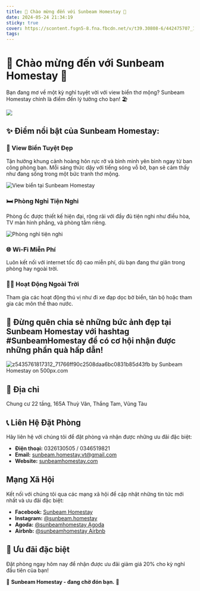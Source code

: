 ```yaml
---
title: 🌊 Chào mừng đến với Sunbeam Homestay 🌊
date: 2024-05-24 21:34:19
sticky: true
cover: https://scontent.fsgn5-8.fna.fbcdn.net/v/t39.30808-6/442475707_122107018454315348_45376187794268888_n.jpg?stp=cp6_dst-jpg&_nc_cat=109&ccb=1-7&_nc_sid=5f2048&_nc_ohc=DkeoOvUPjrEQ7kNvgFCH_OY&_nc_ht=scontent.fsgn5-8.fna&oh=00_AYADFtFvP9C-EMYq4lm4g0t4EF2sDxFHF6X1smWH0UXw_Q&oe=66568988
tags:
---
```


# 🌊 Chào mừng đến với Sunbeam Homestay 🌊

Bạn đang mơ về một kỳ nghỉ tuyệt vời với view biển thơ mộng? Sunbeam Homestay chính là điểm đến lý tưởng cho bạn! 🏖️

![](https://scontent.fsgn5-14.fna.fbcdn.net/v/t39.30808-6/442495684_122110418840315348_6319460233493683558_n.jpg?_nc_cat=101&ccb=1-7&_nc_sid=5f2048&_nc_ohc=34RWTT0joDQQ7kNvgEyGS1p&_nc_ht=scontent.fsgn5-14.fna&oh=00_AYAZk2BaSev0mUvra_9BrZRVmKmg4PrMN2OIw3RdwYElNw&oe=66578431)

## ✨ Điểm nổi bật của Sunbeam Homestay:

### 🌅 View Biển Tuyệt Đẹp

Tận hưởng khung cảnh hoàng hôn rực rỡ và bình minh yên bình ngay từ ban công phòng bạn. Mỗi sáng thức dậy với tiếng sóng vỗ bờ, bạn sẽ cảm thấy như đang sống trong một bức tranh thơ mộng.

![View biển tại Sunbeam Homestay](https://scontent.fsgn5-9.fna.fbcdn.net/v/t39.30808-6/442501809_122108265722315348_8283391155925981555_n.jpg?_nc_cat=105&ccb=1-7&_nc_sid=5f2048&_nc_ohc=DGbBzpIrHGIQ7kNvgFgIfmP&_nc_ht=scontent.fsgn5-9.fna&oh=00_AYCWXThh-Jie5yUsB397XddDPo9FC1rzNLreVvHErNVZJQ&oe=66569253)

### 🛏 Phòng Nghỉ Tiện Nghi

Phòng ốc được thiết kế hiện đại, rộng rãi với đầy đủ tiện nghi như điều hòa, TV màn hình phẳng, và phòng tắm riêng.

![Phòng nghỉ tiện nghi](https://scontent.fsgn5-8.fna.fbcdn.net/v/t39.30808-6/442475707_122107018454315348_45376187794268888_n.jpg?stp=cp6_dst-jpg&_nc_cat=109&ccb=1-7&_nc_sid=5f2048&_nc_ohc=DkeoOvUPjrEQ7kNvgFCH_OY&_nc_ht=scontent.fsgn5-8.fna&oh=00_AYADFtFvP9C-EMYq4lm4g0t4EF2sDxFHF6X1smWH0UXw_Q&oe=66568988)

### 🌐 Wi-Fi Miễn Phí

Luôn kết nối với internet tốc độ cao miễn phí, dù bạn đang thư giãn trong phòng hay ngoài trời.

### 🚴‍♂️ Hoạt Động Ngoài Trời

Tham gia các hoạt động thú vị như đi xe đạp dọc bờ biển, tản bộ hoặc tham gia các môn thể thao nước.

## 📸 Đừng quên chia sẻ những bức ảnh đẹp tại Sunbeam Homestay với hashtag #SunbeamHomestay để có cơ hội nhận được những phần quà hấp dẫn!

 <img src='https://drscdn.500px.org/photo/1093681073/q%3D90_m%3D2048/v2?sig=4e792a6c05728efc8b55ade970ebe8fb13b86b690cb1c3b04e50d68ca289ffd2' alt='z5435761817312_71766ff90c2508daa6bc0831b85d43fb by Sunbeam Homestay on 500px.com' />

## 📍 Địa chỉ

Chung cư 22 tầng, 165A Thuỳ Vân, Thắng Tam, Vũng Tàu

## 📞 Liên Hệ Đặt Phòng

Hãy liên hệ với chúng tôi để đặt phòng và nhận được những ưu đãi đặc biệt:

- **Điện thoại:** 0326130505 / 0346519821
- **Email:** sunbeam.homestay.vt@gmail.com
- **Website:** [sunbeamhomestay.com](http://sunbeamhomestay.com)

## Mạng Xã Hội

Kết nối với chúng tôi qua các mạng xã hội để cập nhật những tin tức mới nhất và ưu đãi đặc biệt:

- **Facebook:** [Sunbeam Homestay](http://www.facebook.com/sunbeamhomestay)
- **Instagram:** [@sunbeam.homestay](https://www.instagram.com/sunbeam.homestay)
- **Agoda:** [@sunbeamhomestay Agoda](https://www.agoda.com/vi-vn/seaview-50m-from-beach-2-bedrooms-bluesea/hotel/vung-tau-vn.html?ds=kJ0zn2gFOIAcm%2FzB)
- **Airbnb:** [@sunbeamhomestay Airbnb](https://airbnb.com/h/sunbeam-homestay)

## 🎉 Ưu đãi đặc biệt

Đặt phòng ngay hôm nay để nhận được ưu đãi giảm giá 20% cho kỳ nghỉ đầu tiên của bạn!

🌊 **Sunbeam Homestay - đang chờ đón bạn.** 🌊

